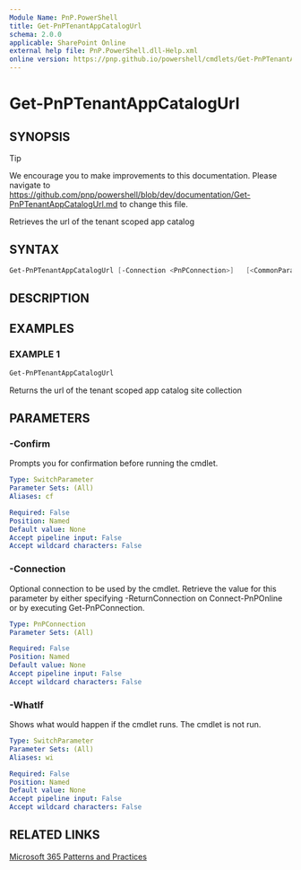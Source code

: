 ```yaml
---
Module Name: PnP.PowerShell
title: Get-PnPTenantAppCatalogUrl
schema: 2.0.0
applicable: SharePoint Online
external help file: PnP.PowerShell.dll-Help.xml
online version: https://pnp.github.io/powershell/cmdlets/Get-PnPTenantAppCatalogUrl.html
---
```

 
# Get-PnPTenantAppCatalogUrl

## SYNOPSIS

> [!TIP]
> We encourage you to make improvements to this documentation. Please navigate to https://github.com/pnp/powershell/blob/dev/documentation/Get-PnPTenantAppCatalogUrl.md to change this file.

Retrieves the url of the tenant scoped app catalog

## SYNTAX

```powershell
Get-PnPTenantAppCatalogUrl [-Connection <PnPConnection>]   [<CommonParameters>]
```

## DESCRIPTION

## EXAMPLES

### EXAMPLE 1
```powershell
Get-PnPTenantAppCatalogUrl
```

Returns the url of the tenant scoped app catalog site collection

## PARAMETERS

### -Confirm
Prompts you for confirmation before running the cmdlet.

```yaml
Type: SwitchParameter
Parameter Sets: (All)
Aliases: cf

Required: False
Position: Named
Default value: None
Accept pipeline input: False
Accept wildcard characters: False
```

### -Connection
Optional connection to be used by the cmdlet. Retrieve the value for this parameter by either specifying -ReturnConnection on Connect-PnPOnline or by executing Get-PnPConnection.

```yaml
Type: PnPConnection
Parameter Sets: (All)

Required: False
Position: Named
Default value: None
Accept pipeline input: False
Accept wildcard characters: False
```

### -WhatIf
Shows what would happen if the cmdlet runs. The cmdlet is not run.

```yaml
Type: SwitchParameter
Parameter Sets: (All)
Aliases: wi

Required: False
Position: Named
Default value: None
Accept pipeline input: False
Accept wildcard characters: False
```

## RELATED LINKS

[Microsoft 365 Patterns and Practices](https://aka.ms/m365pnp)

